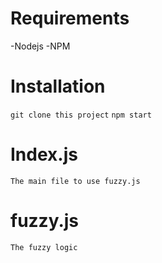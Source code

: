 # Requirements
-Nodejs
-NPM

# Installation
`git clone this project`
`npm start`

# Index.js
    The main file to use fuzzy.js

# fuzzy.js
    The fuzzy logic
